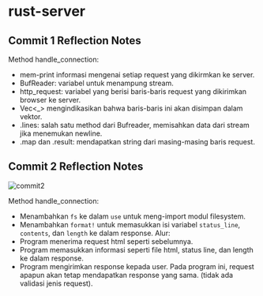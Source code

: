 # rust-server

## Commit 1 Reflection Notes

Method handle_connection: 

- mem-print informasi mengenai setiap request yang dikirmkan ke server.
- BufReader: variabel untuk menampung stream. 
- http_request: variabel yang berisi baris-baris request yang dikirimkan browser ke server. 
- Vec<_> mengindikasikan bahwa baris-baris ini akan disimpan dalam vektor.
- .lines: salah satu method dari Bufreader, memisahkan data dari stream jika menemukan newline.
- .map dan .result: mendapatkan string dari masing-masing baris request.


## Commit 2 Reflection Notes
![commit2](https://github.com/DaWanAnOnli/advprog-modul6/assets/124868777/df86285d-2876-47dc-b419-f231fa0ebc85)

Method handle_connection:

- Menambahkan ```fs``` ke dalam ```use``` untuk meng-import modul filesystem.
- Menambahkan ```format!``` untuk memasukkan isi variabel ```status_line```, ```contents```, dan ```length``` ke dalam response.
Alur:
- Program menerima request html seperti sebelumnya.
- Program memasukkan informasi seperti file html, status line, dan length ke dalam response.
- Program mengirimkan response kepada user.
Pada program ini, request apapun akan tetap mendapatkan response yang sama. (tidak ada validasi jenis request).

